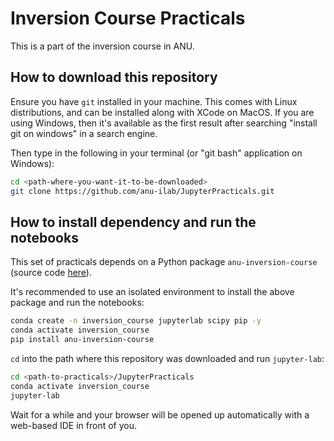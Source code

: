 # Inversion Course Practicals

This is a part of the inversion course in ANU.

## How to download this repository

Ensure you have `git` installed in your machine. This comes with Linux distributions, and can be installed along with XCode on MacOS. If you are using Windows, then it's available as the first result after searching "install git on windows" in a search engine.

Then type in the following in your terminal (or "git bash" application on Windows):

```bash
cd <path-where-you-want-it-to-be-downloaded>
git clone https://github.com/anu-ilab/JupyterPracticals.git
```

## How to install dependency and run the notebooks

This set of practicals depends on a Python package `anu-inversion-course` (source code [here](https://github.com/anu-ilab/ANUInversionCourse)).

It's recommended to use an isolated environment to install the above package and run the notebooks:

```bash
conda create -n inversion_course jupyterlab scipy pip -y
conda activate inversion_course
pip install anu-inversion-course
```

`cd` into the path where this repository was downloaded and run `jupyter-lab`:

```bash
cd <path-to-practicals>/JupyterPracticals
conda activate inversion_course
jupyter-lab
```

Wait for a while and your browser will be opened up automatically with a web-based IDE in front of you.
